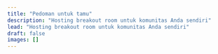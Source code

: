 ```yaml
---
title: "Pedoman untuk tamu"
description: "Hosting breakout room untuk komunitas Anda sendiri"
lead: "Hosting breakout room untuk komunitas Anda sendiri"
draft: false
images: []
---
```


